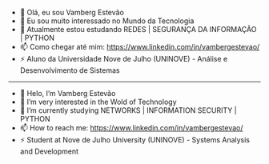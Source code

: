 - 👋 Olá, eu sou Vamberg Estevão
- 👀 Eu sou muito interessado no Mundo da Tecnologia
- 🌱 Atualmente estou estudando REDES | SEGURANÇA DA INFORMAÇÃO | PYTHON
- 📫 Como chegar até mim: https://www.linkedin.com/in/vambergestevao/
- ⚡ Aluno da Universidade Nove de Julho (UNINOVE) - Análise e Desenvolvimento de Sistemas
---
- 👋 Helo, I’m Vamberg Estevão
- 👀 I’m very interested in the Wold of Technology
- 🌱 I’m currently studying NETWORKS | INFORMATION SECURITY | PYTHON
- 📫 How to reach me: https://www.linkedin.com/in/vambergestevao/
- ⚡ Student at Nove de Julho University (UNINOVE) - Systems Analysis and Development

